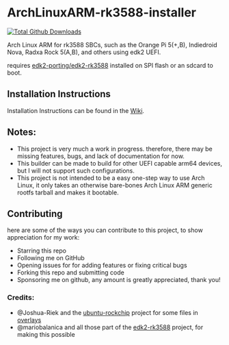 # ArchLinuxARM-rk3588-installer

[![Total Github Downloads](https://img.shields.io/github/downloads/SputnikRocket/ArchLinuxARM-rk3588-installer/total.svg?&color=E95420&label=Total%20Downloads)](https://github.com/SputnikRocket/ArchLinuxARM-rk3588-installer/releases)

Arch Linux ARM for rk3588 SBCs, such as the Orange Pi 5(+,B), Indiedroid Nova, Radxa Rock 5(A,B), and others using edk2 UEFI.

requires [edk2-porting/edk2-rk3588](https://github.com/edk2-porting/edk2-rk3588) installed on SPI flash or an sdcard to boot.

## Installation Instructions
Installation Instructions can be found in the [Wiki](https://github.com/SputnikRocket/ArchLinuxARM-rk3588-installer/wiki).

## Notes:
- This project is very much a work in progress. therefore, there may be missing features, bugs, and lack of documentation for now.
- This builder can be made to build for other UEFI capable arm64 devices, but I will not support such configurations.
- This project is not intended to be a easy one-step way to use Arch Linux, it only takes an otherwise bare-bones Arch Linux ARM generic rootfs tarball and makes it bootable.

## Contributing
here are some of the ways you can contribute to this project, to show appreciation for my work: 

* Starring this repo
* Following me on GitHub
* Opening issues for for adding features or fixing critical bugs
* Forking this repo and submitting code
* Sponsoring me on github, any amount is greatly appreciated, thank you!

### Credits:
* @Joshua-Riek and the [ubuntu-rockchip](https://github.com/Joshua-Riek/ubuntu-rockchip) project for some files in [overlays](https://github.com/SputnikRocket/ArchLinuxARM-rk3588-installer/tree/main/overlays)
* @mariobalanica and all those part of the [edk2-rk3588](https://github.com/edk2-porting/edk2-rk3588) project, for making this possible 
